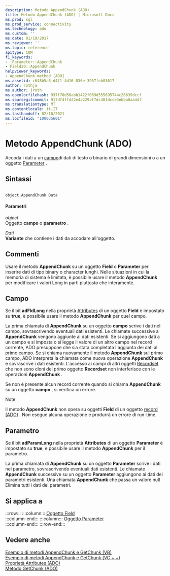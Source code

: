 ```yaml
---
description: Metodo AppendChunk (ADO)
title: Metodo AppendChunk (ADO) | Microsoft Docs
ms.prod: sql
ms.prod_service: connectivity
ms.technology: ado
ms.custom: ''
ms.date: 01/19/2017
ms.reviewer: ''
ms.topic: reference
apitype: COM
f1_keywords:
- _Parameter::AppendChunk
- Field20::AppendChunk
helpviewer_keywords:
- AppendChunk method [ADO]
ms.assetid: c648b5a8-d4f1-4d16-836e-3957feb03617
author: rothja
ms.author: jroth
ms.openlocfilehash: 937f70d50abb1422f069d555695744c26639dccf
ms.sourcegitcommit: 917df4ffd22e4a229af7dc481dcce3ebba0aa4d7
ms.translationtype: MT
ms.contentlocale: it-IT
ms.lasthandoff: 02/10/2021
ms.locfileid: "100035601"
---
```

# <a name="appendchunk-method-ado"></a>Metodo AppendChunk (ADO)
Accoda i dati a un [campo](./field-object.md)di dati di testo o binario di grandi dimensioni o a un oggetto [Parameter](./parameter-object.md) .  
  
## <a name="syntax"></a>Sintassi  
  
```  
  
object.AppendChunk Data  
```  
  
#### <a name="parameters"></a>Parametri  
 *object*  
 Oggetto **campo** o **parametro** .  
  
 *Dati*  
 **Variante** che contiene i dati da accodare all'oggetto.  
  
## <a name="remarks"></a>Commenti  
 Usare il metodo **AppendChunk** su un oggetto **Field** o **Parameter** per inserire dati di tipo binary o character lunghi. Nelle situazioni in cui la memoria di sistema è limitata, è possibile usare il metodo **AppendChunk** per modificare i valori Long in parti piuttosto che interamente.  
  
## <a name="field"></a>Campo  
 Se il bit **adFldLong** nella proprietà [Attributes](./attributes-property-ado.md) di un oggetto **Field** è impostato su **true**, è possibile usare il metodo **AppendChunk** per quel campo.  
  
 La prima chiamata di **AppendChunk** su un oggetto **campo** scrive i dati nel campo, sovrascrivendo eventuali dati esistenti. Le chiamate successive a **AppendChunk** vengono aggiunte ai dati esistenti. Se si aggiungono dati a un campo e si imposta o si legge il valore di un altro campo nel record corrente, ADO presuppone che sia stata completata l'aggiunta dei dati al primo campo. Se si chiama nuovamente il metodo **AppendChunk** sul primo campo, ADO interpreta la chiamata come nuova operazione **AppendChunk** e sovrascrive i dati esistenti. L'accesso ai campi di altri oggetti [Recordset](./recordset-object-ado.md) che non sono cloni del primo oggetto **Recordset** non interferisce con le operazioni **AppendChunk** .  
  
 Se non è presente alcun record corrente quando si chiama **AppendChunk** su un oggetto **campo** , si verifica un errore.  
  
> [!NOTE]
>  Il metodo **AppendChunk** non opera su oggetti **Field** di un oggetto [record (ADO)](./record-object-ado.md) . Non esegue alcuna operazione e produrrà un errore di run-time.  
  
## <a name="parameter"></a>Parametro  
 Se il bit **adParamLong** nella proprietà **Attributes** di un oggetto **Parameter** è impostato su **true**, è possibile usare il metodo **AppendChunk** per il parametro.  
  
 La prima chiamata di **AppendChunk** su un oggetto **Parameter** scrive i dati nel parametro, sovrascrivendo eventuali dati esistenti. Le chiamate **AppendChunk** successive su un oggetto **Parameter** aggiungono ai dati dei parametri esistenti. Una chiamata **AppendChunk** che passa un valore null Elimina tutti i dati dei parametri.  
  
## <a name="applies-to"></a>Si applica a  

:::row:::
    :::column:::
        [Oggetto Field](./field-object.md)  
    :::column-end:::
    :::column:::
        [Oggetto Parameter](./parameter-object.md)  
    :::column-end:::
:::row-end:::

## <a name="see-also"></a>Vedere anche  
 [Esempio di metodi AppendChunk e GetChunk (VB)](./appendchunk-and-getchunk-methods-example-vb.md)   
 [Esempio di metodi AppendChunk e GetChunk (VC + +)](./appendchunk-and-getchunk-methods-example-vc.md)   
 [Proprietà Attributes (ADO)](./attributes-property-ado.md)   
 [Metodo GetChunk (ADO)](./getchunk-method-ado.md)